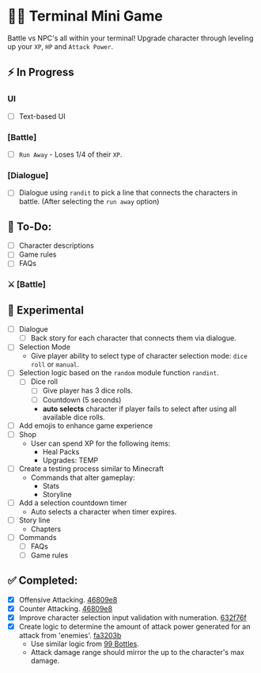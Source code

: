 # 👨‍💻 Terminal Mini Game
Battle vs NPC's all within your terminal! Upgrade character through leveling up your `XP`, `HP` and `Attack Power`.

## ⚡ In Progress
### UI
- [ ] Text-based UI
### [Battle]
- [ ] `Run Away` - Loses 1/4 of their `XP`.
### [Dialogue]
- [ ] Dialogue using `randit` to pick a line that connects the characters in battle. (After selecting the `run away` option)
 
## 📃 To-Do:
- [ ] Character descriptions
- [ ] Game rules
- [ ] FAQs

### ⚔ [Battle]

## 🧪 Experimental
- [ ] Dialogue
  - [ ] Back story for each character that connects them via dialogue.
- [ ] Selection Mode
	- Give player ability to select type of character selection mode: `dice roll` or `manual`. 
- [ ] Selection logic based on the `random` module function `randint`.
	- [ ] Dice roll
		- [ ] Give player has 3 dice rolls.
		- [ ] Countdown (5 seconds)
    	- **auto selects** character if player fails to select after using all available dice rolls.
- [ ] Add emojis to enhance game experience
- [ ] Shop
  - User can spend XP for the following items:
	- Heal Packs
	- Upgrades: TEMP
- [ ] Create a testing process similar to Minecraft
  - Commands that alter gameplay:
    - Stats
    - Storyline
- [ ] Add a selection countdown timer
  - Auto selects a character when timer expires.
- [ ] Story line
  - Chapters
- [ ] Commands
	- [ ] FAQs
	- [ ] Game rules

## ✅ Completed:
- [x] Offensive Attacking. [46809e8](https://github.com/beingsie/codedexio/commit/46809e822fe1c2046c7107ceccf3e47f80655a91)
- [x] Counter Attacking. [46809e8](https://github.com/beingsie/codedexio/commit/46809e822fe1c2046c7107ceccf3e47f80655a91)
- [x] Improve character selection input validation with numeration. [632f76f](https://github.com/beingsie/codedexio/commit/632f76f943c0c07c2ffa250061f501e367799c92)
- [x] Create logic to determine the amount of attack power generated for an attack from 'enemies'. [fa3203b](https://github.com/beingsie/codedexio/commit/fa3203b99ab62b6e37504fe2663be78f0fd630d6)
	- Use similar logic from [99 Bottles](https://github.com/beingsie/codedexio/blob/main/courses/python/04_loops/99_bottles.py).
 	- Attack damage range should mirror the up to the character's max damage.
